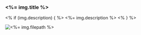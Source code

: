 ### <%= img.title %>

<% if (img.description) { %>
<%= img.description %>
<% } %>

![<%= img.filepath %>](<%= img.filepath.split("/").splice(1).join("/") %>)  


